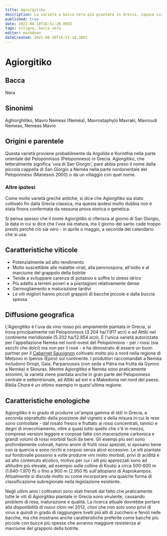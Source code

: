 ```yaml
---
title: Agiorgitiko
description: La varietà a bacca nera più piantata in Grecia, capace sia di grandi volumi che di alta qualità e di un'ampia gamma di stili.
published: true
date: 2021-08-10T16:51:20.869Z
tags: vitigno, bacca nera
editor: markdown
dateCreated: 2021-08-10T16:51:18.300Z
---
```


# Agiorgitiko

## Bacca
Nera
## Sinonimi
Aghiorghitiko, Mavro Nemeas (Neméa), Mavrostaphylo Mavraki, Mavroudi Nemeas, Nemeas Mavro

## Origini e parentele
Questa varietà proviene probabilmente da Argolída e Korinthía nella parte orientale del Pelopónnisos (Peloponneso) in Grecia. Agiorgitiko, che letteralmente significa 'uva di San Giorgio', pare abbia preso il nome dalla piccola cappella di San Giorgio a Neméa nella parte nordorientale del Peloponneso (Manessis 2000) o da un villaggio con quel nome.

### Altre ipotesi

Come molte varietà greche antiche, si dice che Agiorgitiko sia stato coltivato fin dalla Grecia classica, ma questa ipotesi molto dubbia non è stata finora confermata da nessuna prova storica o genetica.

Si pensa spesso che il nome Agiorgitiko si riferisca al giorno di San Giorgio, la data in cui si dice che l'uva sia matura, ma il giorno del santo cade troppo presto perché ciò sia vero - in aprile o maggio, a seconda del calendario che si usa.


## Caratteristiche viticole
- Potenzialmente ad alto rendimento
- Molto suscettibile alle malattie virali, alla peronospora, all'oidio e al marciume del grappolo della botrite
- Tende a sviluppare carenza di potassio e soffre lo stress idrico 
- Più adatto a terreni poveri e a piantagioni relativamente dense
- Germogliamento e maturazione tardivi 
- Le viti migliori hanno piccoli grappoli di bacche piccole e dalla buccia spessa

## Diffusione geografica
L'Agiorgitiko è l'uva da vino rosso più ampiamente piantata in Grecia, si trova principalmente nel Pelopónnisos (3.204 ha/7.917 acri) e ad Attikí nel continente meridionale (5.202 ha/12.854 acri). È l'unica varietà autorizzata per l'appellazione Neméa nel nord-ovest del Pelopónnisos - per i rossi (sia secchi che dolci) ma non per il rosé - e ha dimostrato di essere un buon partner per il [Cabernet Sauvignon](/vitigni/Francia/bacca-nera/cabernet-sauvignon) coltivato molto più a nord nella regione di Metsovo in Ípeiros (Epiro) sul continente. I produttori raccomandati a Neméa includono Driopi, Gaia, Parparoussis (con sede a Pátra ma frutta da Gymno a Neméa) e Skouras. Mentre Agiorgitiko e Neméa sono praticamente sinonimi, la varietà viene piantata anche in gran parte del Peloponneso centrale e settentrionale, ad Attikí ad est e a Makedonía nel nord del paese. Biblia Chora è un ottimo esempio in quest'ultima regione.


## Caratteristiche enologiche
Agiorgitiko è in grado di produrre un'ampia gamma di stili in Grecia, a seconda soprattutto della posizione del vigneto e della misura in cui le rese sono controllate - dal rosato fresco e fruttato ai rossi concentrati, tannici e degni di invecchiamento, oltre a quasi tutto quello che c'è in mezzo, comprese versioni leggere e corpose fatte con macerazione carbonica e grandi volumi di rossi morbidi facili da bere. Gli esempi più seri sono profondamente colorati, hanno aromi di frutti rossi speziati, si sposano bene con la quercia e sono ricchi e corposi senza alcol eccessivo. Le viti piantate sul fondovalle possono a volte produrre vini molto morbidi, privi di acidità e ad alto contenuto alcolico, motivo per cui i siti più apprezzati sono ad altitudini più elevate, ad esempio sulle colline di Koutsi a circa 500-600 m (1.640-1.970 ft) o fino a 900 m (2.950 ft) sull'altopiano di Asprokampos. Attualmente si discute molto su come incorporare una qualche forma di classificazione subregionale nella legislazione esistente.

Negli ultimi anni i coltivatori sono stati frenati dal fatto che praticamente tutte le viti di Agiorgitiko piantate in Grecia sono virulente, causando problemi di resa, maturazione e qualità. La ricerca attuale dovrebbe portare alla disponibilità di nuovi cloni nel 2012, cloni che non solo sono privi di virus e quindi in grado di raggiungere livelli più alti di zucchero e fenoli nelle bacche, ma che mostrano anche caratteristiche preferite come bacche più piccole con bucce più spesse che avranno maggiore resistenza al marciume del grappolo della botrite.